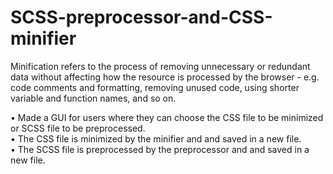 # SCSS-preprocessor-and-CSS-minifier

Minification refers to the process of removing unnecessary or redundant data without affecting how the resource is processed by the browser - e.g. code comments and formatting, removing unused code, using shorter variable and function names, and so on.<br>

• Made a GUI for users where they can choose the CSS file to be minimized or SCSS file to be preprocessed.<br>
• The CSS file is minimized by the minifier and and saved in a new file.<br>
• The SCSS file is preprocessed by the preprocessor and and saved in a new file.<br>
